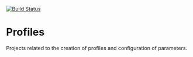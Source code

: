 [![Build Status](https://travis-ci.org/arthurgon/Profiles.svg?branch=master)](https://travis-ci.org/arthurgon/Profiles)
# Profiles
Projects related to the creation of profiles and configuration of parameters.
